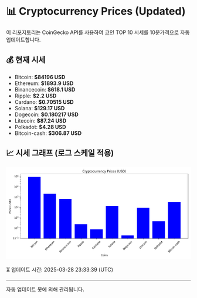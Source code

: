 
# 📊 Cryptocurrency Prices (Updated)

이 리포지토리는 CoinGecko API를 사용하여 코인 TOP 10 시세를 10분가격으로 자동 업데이트합니다.

## 💰 현재 시세
- Bitcoin: **$84196 USD**
- Ethereum: **$1893.9 USD**
- Binancecoin: **$618.1 USD**
- Ripple: **$2.2 USD**
- Cardano: **$0.70515 USD**
- Solana: **$129.17 USD**
- Dogecoin: **$0.180217 USD**
- Litecoin: **$87.24 USD**
- Polkadot: **$4.28 USD**
- Bitcoin-cash: **$306.87 USD**

## 📈 시세 그래프 (로그 스케일 적용)
![Crypto Prices](crypto_prices.png)

⏳ 업데이트 시간: 2025-03-28 23:33:39 (UTC)

---
자동 업데이트 봇에 의해 관리됩니다.
